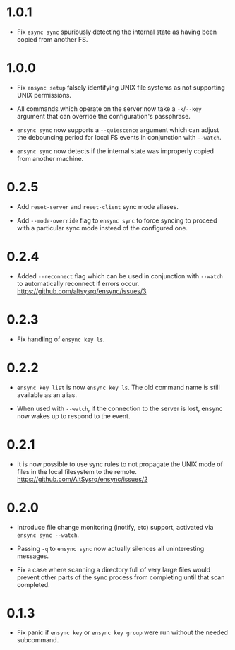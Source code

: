 # 1.0.1

- Fix `esync sync` spuriously detecting the internal state as having been
  copied from another FS.

# 1.0.0

- Fix `ensync setup` falsely identifying UNIX file systems as not supporting
  UNIX permissions.

- All commands which operate on the server now take a `-k`/`--key` argument
  that can override the configuration's passphrase.

- `ensync sync` now supports a `--quiescence` argument which can adjust the
  debouncing period for local FS events in conjunction with `--watch`.

- `ensync sync` now detects if the internal state was improperly copied from
  another machine.

# 0.2.5

- Add `reset-server` and `reset-client` sync mode aliases.

- Add `--mode-override` flag to `ensync sync` to force syncing to proceed with
  a particular sync mode instead of the configured one.

# 0.2.4

- Added `--reconnect` flag which can be used in conjunction with `--watch` to
  automatically reconnect if errors occur.
  https://github.com/altsysrq/ensync/issues/3

# 0.2.3

- Fix handling of `ensync key ls`.

# 0.2.2

- `ensync key list` is now `ensync key ls`. The old command name is
  still available as an alias.

- When used with `--watch`, if the connection to the server is lost,
  ensync now wakes up to respond to the event.

# 0.2.1

- It is now possible to use sync rules to not propagate the UNIX mode of
  files in the local filesystem to the remote.
  https://github.com/AltSysrq/ensync/issues/2

# 0.2.0

- Introduce file change monitoring (inotify, etc) support, activated via
  `ensync sync --watch`.

- Passing `-q` to `ensync sync` now actually silences all uninteresting
  messages.

- Fix a case where scanning a directory full of very large files would prevent
  other parts of the sync process from completing until that scan completed.

# 0.1.3

- Fix panic if `ensync key` or `ensync key group` were run without the needed
  subcommand.
